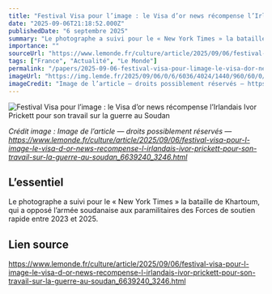 ```yaml
---
title: "Festival Visa pour l’image : le Visa d’or news récompense l’Irlandais Ivor Prickett pour son travail sur la guerre au Soudan"
date: "2025-09-06T21:18:52.000Z"
publishedDate: "6 septembre 2025"
summary: "Le photographe a suivi pour le « New York Times » la bataille de Khartoum, qui a opposé l’armée soudanaise aux paramilitaires des Forces de soutien rapide entre 2023 et 2025."
importance: ""
sourceUrl: "https://www.lemonde.fr/culture/article/2025/09/06/festival-visa-pour-l-image-le-visa-d-or-news-recompense-l-irlandais-ivor-prickett-pour-son-travail-sur-la-guerre-au-soudan_6639240_3246.html"
tags: ["France", "Actualité", "Le Monde"]
permalink: "/papers/2025-09-06-festival-visa-pour-limage-le-visa-dor-news-recompense-lirlandais-ivor-prickett-pour-son-travail-sur-la-guerre-au-soudan"
imageUrl: "https://img.lemde.fr/2025/09/06/0/6/6036/4024/1440/960/60/0/47138b7_ftp-import-images-1-snnss1qt4udy-5814521-01-06.jpg"
imageCredit: "Image de l’article — droits possiblement réservés — https://www.lemonde.fr/culture/article/2025/09/06/festival-visa-pour-l-image-le-visa-d-or-news-recompense-l-irlandais-ivor-prickett-pour-son-travail-sur-la-guerre-au-soudan_6639240_3246.html"
---
```


![Festival Visa pour l’image : le Visa d’or news récompense l’Irlandais Ivor Prickett pour son travail sur la guerre au Soudan](https://img.lemde.fr/2025/09/06/0/6/6036/4024/1440/960/60/0/47138b7_ftp-import-images-1-snnss1qt4udy-5814521-01-06.jpg)

*Crédit image : Image de l’article — droits possiblement réservés — https://www.lemonde.fr/culture/article/2025/09/06/festival-visa-pour-l-image-le-visa-d-or-news-recompense-l-irlandais-ivor-prickett-pour-son-travail-sur-la-guerre-au-soudan_6639240_3246.html*

## L’essentiel

Le photographe a suivi pour le « New York Times » la bataille de Khartoum, qui a opposé l’armée soudanaise aux paramilitaires des Forces de soutien rapide entre 2023 et 2025.

## Lien source

https://www.lemonde.fr/culture/article/2025/09/06/festival-visa-pour-l-image-le-visa-d-or-news-recompense-l-irlandais-ivor-prickett-pour-son-travail-sur-la-guerre-au-soudan_6639240_3246.html
